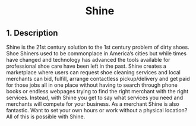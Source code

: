 <h1 align="center">
  Shine
</h1> 

## 1. Description
Shine is the 21st century solution to the 1st century problem of dirty shoes.  Shoe Shiners used to be commonplace in America’s cities but while times have changed and technology has advanced the tools available for professional shoe care have been left in the past.  Shine creates a marketplace where users can request shoe cleaning services and local merchants can bid, fulfill, arrange contactless pickup/delivery and get paid for those jobs all in one place without having to search through phone books or endless webpages trying to find the right merchant with the right services.  Instead, with Shine you get to say what services you need and merchants will compete for your business.  As a merchant Shine is also fantastic.  Want to set your own hours or work without a physical location?  All of this is possible with Shine.

<!-- *▫︎ Scan this QRcode with your Expo mobile app to load this project.* 

<img src="./assets/images/shine-QRcode.png" width="300px" /> -->